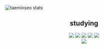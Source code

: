 <!--
**taeminseo/taeminseo** is a ✨ _special_ ✨ repository because its `README.md` (this file) appears on your GitHub profile.

Here are some ideas to get you started:

- 🔭 I’m currently working on ...
- 🌱 I’m currently learning ...
- 👯 I’m looking to collaborate on ...
- 🤔 I’m looking for help with ...
- 💬 Ask me about ...
- 📫 How to reach me: ...
- 😄 Pronouns: ...
- ⚡ Fun fact: ...
-->


![taeminseo stats](https://github-readme-stats.vercel.app/api?username=taeminseo&count_private=true)
<div align = center>
  
  ## studying
  
  <img src="https://img.shields.io/badge/JAVA-007396?style=for-the-badge&logo=Java&logoColor=black">
  <img src="https://img.shields.io/badge/JavaScript-F7DF1E?style=for-the-badge&logo=JavaScript&logoColor=white">
  <img src="https://img.shields.io/badge/Oracle-F80000?style=for-the-badge&logo=Oracle&logoColor=white">
  <img src="https://img.shields.io/badge/HTML5-E34F26?style=for-the-badge&logo=HTML5&logoColor=white">
  <img src="https://img.shields.io/badge/CSS3-1572B6?style=for-the-badge&logo=CSS3&logoColor=white">
  <br>
  
   <img src="https://img.shields.io/badge/Spring-6DB33F?style=for-the-badge&logo=Spring&logoColor=white">
</div>
